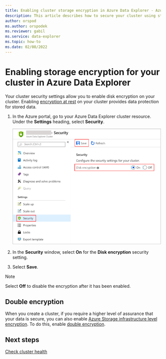 ```yaml
---
title: Enabling cluster storage encryption in Azure Data Explorer - Azure portal
description: This article describes how to secure your cluster using storage encryption in Azure Data Explorer within the Azure portal.
author: orspod
ms.author: orspodek
ms.reviewer: gabil
ms.service: data-explorer
ms.topic: how-to
ms.date: 02/08/2022
---
```


# Enabling storage encryption for your cluster in Azure Data Explorer
  
Your cluster security settings allow you to enable disk encryption on your cluster. Enabling [encryption at rest](/azure/security/fundamentals/encryption-atrest) on your cluster provides data protection for stored data.

1. In the Azure portal, go to your Azure Data Explorer cluster resource. Under the **Settings** heading, select **Security**. 

    ![Turn on encryption at rest.](media/manage-cluster-security/security-encryption-at-rest.png)

1. In the **Security** window, select **On** for the **Disk encryption** security setting. 

1. Select **Save**.
 
> [!NOTE]
> Select **Off** to disable the encryption after it has been enabled.

## Double encryption

When you create a cluster, if you require a higher level of assurance that your data is secure, you can also enable [Azure Storage infrastructure level encryption](/azure/storage/common/infrastructure-encryption-enable). To do this, enable [double encryption](double-encryption.md).

## Next steps

[Check cluster health](check-cluster-health.md)
